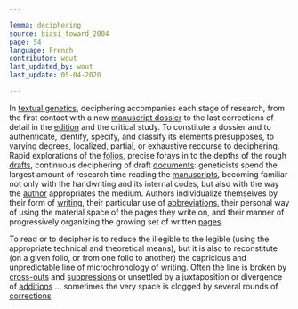 ```yaml
---

lemma: deciphering
source: biasi_toward_2004
page: 54
language: French
contributor: wout
last_updated_by: wout
last_update: 05-04-2020

---
```


In [textual genetics](geneticCriticism.html), deciphering accompanies each stage of research, from the first contact with a new [manuscript dossier](geneticDossier.html) to the last corrections of detail in the [edition](editionGenetic.html) and the critical study. To constitute a dossier and to authenticate, identify, specify, and classify its elements presupposes, to varying degrees, localized, partial, or exhaustive recourse to deciphering. Rapid explorations of the [folios](folio.html), precise forays in to the depths of the rough [drafts](draft.html), continuous deciphering of draft [documents](document.html): geneticists spend the largest amount of research time reading the [manuscripts](manuscript.html), becoming familiar not only with the handwriting and its internal codes, but also with the way the [author](author.html) appropriates the medium. Authors individualize themselves by their form of [writing](writingProcess.html), their particular use of [abbreviations](abbreviation.html), their personal way of using the material space of the pages they write on, and their manner of progressively organizing the growing set of written [pages](page.html).

To read or to decipher is to reduce the illegible to the legible (using the appropriate technical and theoretical means), but it is also to reconstitute (on a given folio, or from one folio to another) the capricious and unpredictable line of microchronology of writing. Often the line is broken by [cross-outs](deletion) and [suppressions](elimination.html) or unsettled by a juxtaposition or divergence of [additions](addition.html) ... sometimes the very space is clogged by several rounds of [corrections](correction.html)
